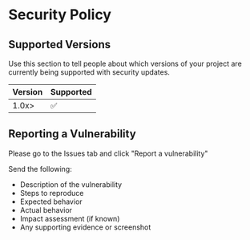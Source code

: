 # Security Policy

## Supported Versions

Use this section to tell people about which versions of your project are
currently being supported with security updates.

| Version | Supported          |
| ------- | ------------------ |
| 1.0x>   | :white_check_mark: |

## Reporting a Vulnerability

Please go to the Issues tab and click "Report a vulnerability"

Send the following:
- Description of the vulnerability
- Steps to reproduce
- Expected behavior
- Actual behavior
- Impact assessment (if known)
- Any supporting evidence or screenshot
